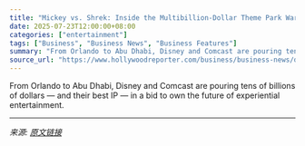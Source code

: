```yaml
---
title: "Mickey vs. Shrek: Inside the Multibillion-Dollar Theme Park War"
date: 2025-07-23T12:00:00+08:00
categories: ["entertainment"]
tags: ["Business", "Business News", "Business Features"]
summary: "From Orlando to Abu Dhabi, Disney and Comcast are pouring tens of billions of dollars — and their best IP — in a bid to own the future of experiential entertainment."
source_url: "https://www.hollywoodreporter.com/business/business-news/disney-comcast-theme-park-epic-universe-disney-world-1236326136/"
---
```


From Orlando to Abu Dhabi, Disney and Comcast are pouring tens of billions of dollars — and their best IP — in a bid to own the future of experiential entertainment.

---

*来源: [原文链接](https://www.hollywoodreporter.com/business/business-news/disney-comcast-theme-park-epic-universe-disney-world-1236326136/)*

